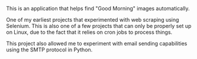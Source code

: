 This is an application that helps find "Good Morning" images automatically.

One of my earliest projects that experimented with web scraping using Selenium. This is also one of a few projects that
can only be properly set up on Linux, due to the fact that it relies on cron jobs to process things.

This project also allowed me to experiment with email sending capabilities using the SMTP protocol in Python.
